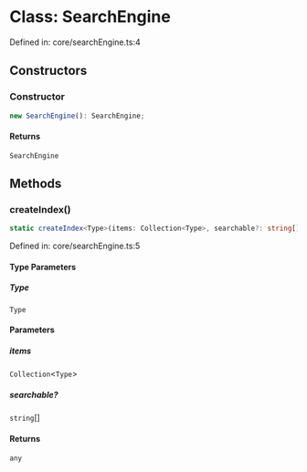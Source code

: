 # Class: SearchEngine

Defined in: core/searchEngine.ts:4

## Constructors

### Constructor

```ts
new SearchEngine(): SearchEngine;
```

#### Returns

`SearchEngine`

## Methods

### createIndex()

```ts
static createIndex<Type>(items: Collection<Type>, searchable?: string[]): any;
```

Defined in: core/searchEngine.ts:5

#### Type Parameters

##### Type

`Type`

#### Parameters

##### items

`Collection`\<`Type`\>

##### searchable?

`string`[]

#### Returns

`any`
